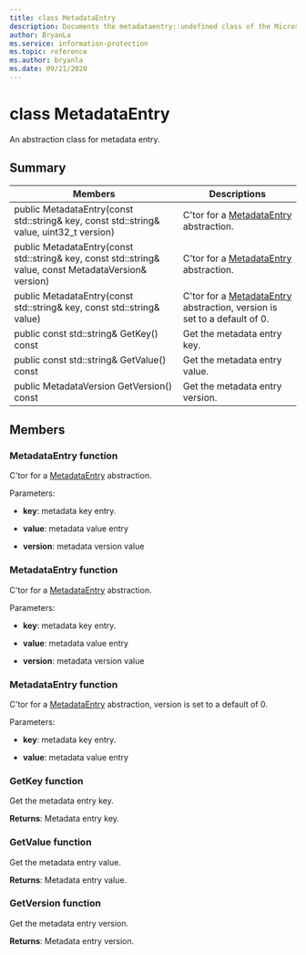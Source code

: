 ```yaml
---
title: class MetadataEntry 
description: Documents the metadataentry::undefined class of the Microsoft Information Protection (MIP) SDK.
author: BryanLa
ms.service: information-protection
ms.topic: reference
ms.author: bryanla
ms.date: 09/21/2020
---
```


# class MetadataEntry 
An abstraction class for metadata entry.
  
## Summary
 Members                        | Descriptions                                
--------------------------------|---------------------------------------------
public MetadataEntry(const std::string& key, const std::string& value, uint32_t version)  |  C'tor for a [MetadataEntry](undefined) abstraction.
public MetadataEntry(const std::string& key, const std::string& value, const MetadataVersion& version)  |  C'tor for a [MetadataEntry](undefined) abstraction.
public MetadataEntry(const std::string& key, const std::string& value)  |  C'tor for a [MetadataEntry](undefined) abstraction, version is set to a default of 0.
public const std::string& GetKey() const  |  Get the metadata entry key.
public const std::string& GetValue() const  |  Get the metadata entry value.
public MetadataVersion GetVersion() const  |  Get the metadata entry version.
  
## Members
  
### MetadataEntry function
C'tor for a [MetadataEntry](undefined) abstraction.

Parameters:  
* **key**: metadata key entry. 


* **value**: metadata value entry 


* **version**: metadata version value


  
### MetadataEntry function
C'tor for a [MetadataEntry](undefined) abstraction.

Parameters:  
* **key**: metadata key entry. 


* **value**: metadata value entry 


* **version**: metadata version value


  
### MetadataEntry function
C'tor for a [MetadataEntry](undefined) abstraction, version is set to a default of 0.

Parameters:  
* **key**: metadata key entry. 


* **value**: metadata value entry


  
### GetKey function
Get the metadata entry key.

  
**Returns**: Metadata entry key.
  
### GetValue function
Get the metadata entry value.

  
**Returns**: Metadata entry value.
  
### GetVersion function
Get the metadata entry version.

  
**Returns**: Metadata entry version.